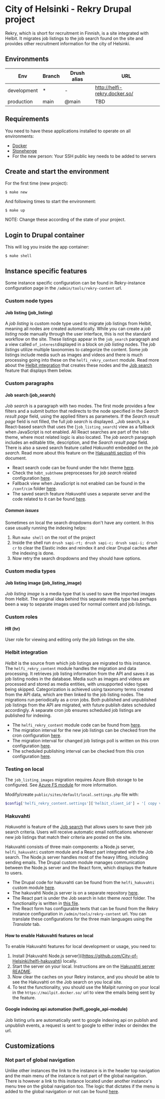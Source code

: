 # City of Helsinki - Rekry Drupal project

Rekry, which is short for recruitment in Finnish, is a site integrated with Helbit. It migrates job listings to the job
search found on the site and provides other recruitment information for the city of Helsinki.

## Environments

Env | Branch | Drush alias | URL
--- | ------ | ----------- | ---
development | * | - | http://helfi-rekry.docker.so/
production | main | @main | TBD

## Requirements

You need to have these applications installed to operate on all environments:

- [Docker](https://github.com/druidfi/guidelines/blob/master/docs/docker.md)
- [Stonehenge](https://github.com/druidfi/stonehenge)
- For the new person: Your SSH public key needs to be added to servers

## Create and start the environment

For the first time (new project):

``
$ make new
``

And following times to start the environment:

``
$ make up
``

NOTE: Change these according of the state of your project.

## Login to Drupal container

This will log you inside the app container:

```
$ make shell
```

## Instance specific features

Some instance specific configuration can be found in Rekry-instance configuration page in the
`/admin/tools/rekry-content` url.

### Custom node types

#### Job listing (job_listing)

A _job listing_ is custom node type used to migrate job listings from Helbit, meaning all nodes are created
automatically. While you can create a _job listing_ node manually through the user interface, this is not the standard
workflow on the site. These listings appear in the `job_search` paragraph and a view called `of_interest`displayed in a
block on _job listing_ nodes. The _job listings_ utilize multiple taxonomies to categorize the content. Some job listings
include media such as images and videos and there is much processing going into these on the `helfi_rekry_content`
module. Read more about the [Helbit integration](#helbit-integration) that creates these nodes and the [Job search](#job-search-job_search)
feature that displays them below.

### Custom paragraphs

#### Job search (job_search)

_Job search_ is a paragraph with two modes. The first mode provides a few filters and a submit button that redirects to
the node specified in the _Search result page_ field, using the applied filters as parameters. If the
_Search result page_ field is not filled, the full _job search_ is displayed. _Job search_is a React-based search that
uses the (`job_listing_search`) view as a fallback when JavaScript is not enabled. All React searches are part of the
`hdbt` theme, where most related logic is also located. The _job search_ paragraph includes an editable title,
description, and the _Search result page_ field. There is also a saved search feature called _Hakuvahti_ embedded on the
_job search_. Read more about this feature on the [Hakuvahti section](#hakuvahti) of this document.

- React search code can be found under the `hdbt` theme [here](https://github.com/City-of-Helsinki/drupal-hdbt/tree/main/src/js/react/apps/job-search).
- Check the `hdbt_subtheme` preprocesses for _job search_ related configuration [here](https://github.com/City-of-Helsinki/drupal-helfi-rekry/tree/dev/public/themes/custom/hdbt_subtheme).
- Fallback view when JavaScript is not enabled can be found in the `/conf/cim` folder [here](https://github.com/City-of-Helsinki/drupal-helfi-rekry/blob/dev/conf/cmi/views.view.job_listing_search.yml).
- The saved search feature _Hakuvahti_ uses a separate server and the code related to it can be found [here](https://github.com/City-of-Helsinki/helfi-hakuvahti).

##### Common issues

Sometimes on local the search dropdowns don't have any content. In this case usually running the indexing helps:

1. Run `make shell` on the root of the project
2. Inside the shell run `drush sapi-rt; drush sapi-c; drush sapi-i; drush cr` to clear the Elastic index and reindex it
and clear Drupal caches after the indexing is done.
3. Now retry the search dropdowns and they should have options.

### Custom media types

#### Job listing image (job_listing_image)

_Job listing image_ is a media type that is used to save the imported images from Helbit. The original idea behind this
separate media type has perhaps been a way to separate images used for normal content and job listings.

### Custom roles

#### HR (hr)

User role for viewing and editing only the job listings on the site.

### Helbit integration

_Helbit_ is the source from which job listings are migrated to this instance. The `helfi_rekry_content` module handles
the migration and data processing. It retrieves job listing information from the API and saves it as job listing nodes
in the database. Media such as images and videos are processed and stored as media entities, with unsupported video
types being skipped. Categorization is achieved using taxonomy terms created from the API data, which are then linked
to the job listing nodes. The migrations run periodically as a cron jobs. Both published and unpublished job listings
from the API are migrated, with future publish dates scheduled accordingly. A separate cron job ensures scheduled job
listings are published for indexing.

- The `helfi_rekry_content` module code can be found from [here](https://github.com/City-of-Helsinki/drupal-helfi-rekry/tree/dev/public/modules/custom/helfi_rekry_content).
- The migration interval for the new job listings can be checked from the cron configuration [here](https://github.com/City-of-Helsinki/drupal-helfi-rekry/blob/dev/docker/openshift/crons/migrate-job-listings.sh).
- The migration interval for changed job listings poll is written on this cron configuration [here](https://github.com/City-of-Helsinki/drupal-helfi-rekry/blob/dev/docker/openshift/crons/migrate-changed-job-listings.sh).
- The scheduled publishing interval can be checked from this cron configuration [here](https://github.com/City-of-Helsinki/drupal-helfi-rekry/blob/dev/docker/openshift/crons/content-scheduler.sh).

### Testing on local

The `job_listing_images` migration requires Azure Blob storage to be configured. See [Azure FS module](https://github.com/City-of-Helsinki/drupal-module-helfi-azure-fs?tab=readme-ov-file#testing-on-local) for more information.

Modify/create `public/sites/default/local.settings.php` file with:
```php
$config['helfi_rekry_content.settings']['helbit_client_id'] = '[ copy value from HELBIT_CLIENT_ID environment variable ]';
```

### Hakuvahti

_Hakuvahti_ is feature of the [Job search](#job-search-job_search) that allows users to save their job search criteria. Users will
receive automatic email notifications whenever new job listings that match their criteria are posted on the site.

Hakuvahti consists of three main components: a Node.js server, `helfi_hakuvahti` custom module and a React part
integrated with the Job search. The Node.js server handles most of the heavy lifting, including sending emails. The
Drupal custom module manages communication between the Node.js server and the React form, which displays the
feature to users.

- The Drupal code for hakuvahti can be found from the `helfi_hakuvahti` custom module [here](https://github.com/City-of-Helsinki/drupal-helfi-rekry/tree/dev/public/modules/custom/helfi_hakuvahti).
- The hakuvahti Node.js server is on a separate repository [here](https://github.com/City-of-Helsinki/helfi-hakuvahti).
- The React part is under the Job search in `hdbt` theme _react_ folder. The functionality is written in [this file](https://github.com/City-of-Helsinki/drupal-hdbt/blob/main/src/js/react/apps/job-search/containers/SearchMonitorContainer.tsx).
- The React form has configurable texts that can be found from the Rekry instance configuration in
  `/admin/tools/rekry-content` url. You can translate these configurations for the three main languages using the
  _Translate_ tab.

#### How to enable Hakuvahti features on local

To enable Hakuvahti features for local development or usage, you need to:

1. Install [Hakuvahti Node.js server]((https://github.com/City-of-Helsinki/helfi-hakuvahti) locally.
2. Start the server on your local. Instructions are on the [Hakuvahti server README](https://github.com/City-of-Helsinki/helfi-hakuvahti?tab=readme-ov-file#installing-and-running-hakuvahti).
3. Now clear the caches on your Rekry instance, and you should be able to see the Hakuvahti on the Job search on you
local site.
4. To test the functionality, you should use the Mailpit running on your local in the `https://mailpit.docker.so/` url
to view the emails being sent by the feature.

#### Google indexing api automation (helfi_google_api-module)

Job listing urls are automatically sent to google indexing api
on publish and unpublish events, a request is sent to google to either index or deindex the url.

## Customizations

### Not part of global navigation

Unlike other instances the link to the instance is in the header top navigation and the main menu of the instance is not
part of the global navigation. There is however a link to this instance located under another instance's menu tree on
the global navigation too. The logic that dictates if the menu is added to the global navigation or not can be found
[here](https://github.com/City-of-Helsinki/drupal-module-helfi-navigation/blob/main/src/Plugin/rest/resource/GlobalMobileMenu.php).
